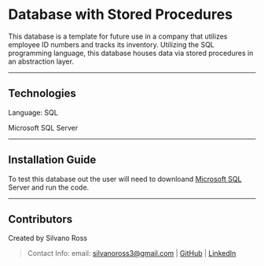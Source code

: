 # Database with Stored Procedures

This database is a template for future use in a company that utilizes employee ID numbers and tracks its inventory. Utilizing the SQL programming language, this database houses data via stored procedures in an abstraction layer. 

---

## Technologies

Language: SQL

Microsoft SQL Server

---

## Installation Guide

To test this database out the user will need to downloand [Microsoft SQL](https://www.microsoft.com/en-us/sql-server/sql-server-downloads) Server and run the code.

---

## Contributors

Created by Silvano Ross 
> Contact Info:
> email: silvanoross3@gmail.com |
> [GitHub](https://github.com/silvanoross) |
> [LinkedIn](https://www.linkedin.com/in/silvano-ross-b6a15a93/)


